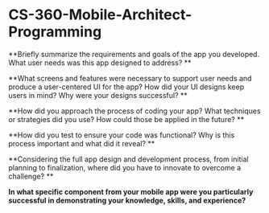 # CS-360-Mobile-Architect-Programming

**Briefly summarize the requirements and goals of the app you developed. What user needs was this app designed to address?
**


**What screens and features were necessary to support user needs and produce a user-centered UI for the app? How did your UI designs keep users in mind? Why were your designs successful?
**


**How did you approach the process of coding your app? What techniques or strategies did you use? How could those be applied in the future?
**


**How did you test to ensure your code was functional? Why is this process important and what did it reveal?
**


**Considering the full app design and development process, from initial planning to finalization, where did you have to innovate to overcome a challenge?
**



**In what specific component from your mobile app were you particularly successful in demonstrating your knowledge, skills, and experience?**
